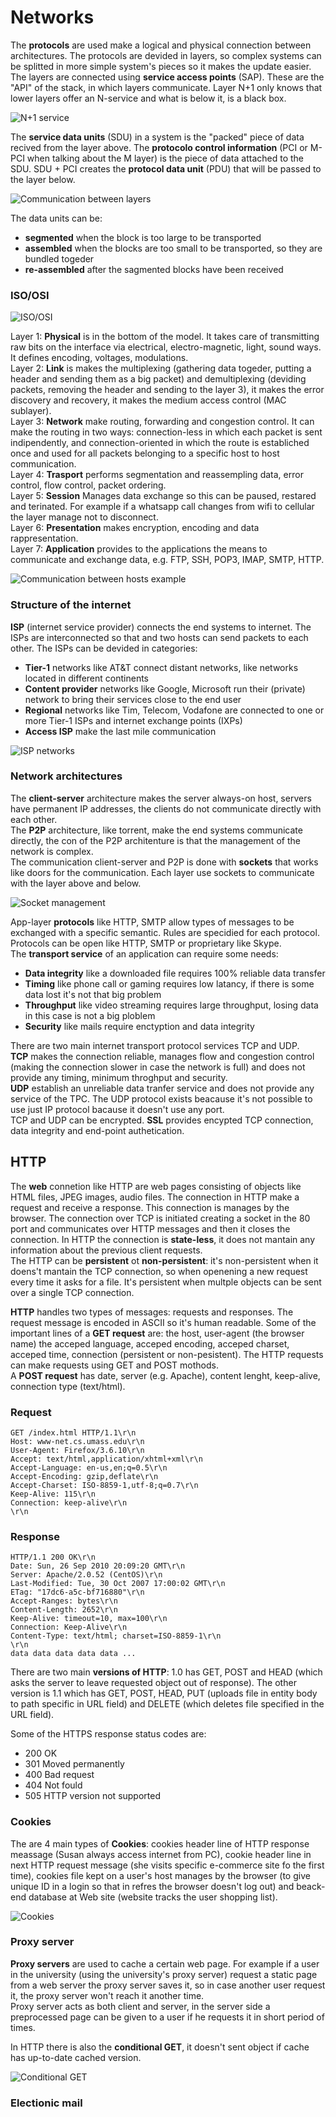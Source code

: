 # Networks
The **protocols** are used make a logical and physical connection between architectures. The protocols are devided in layers, so complex systems can be splitted in more simple system's pieces so it makes the update easier.  
The layers are connected using **service access points** (SAP). These are the "API" of the stack, in which layers communicate. Layer N+1 only knows that lower layers offer an N-service and what is below it, is a black box.

![N+1 service](https://i.imgur.com/FxKEVwd.png)

The **service data units** (SDU) in a system is the "packed" piece of data recived from the layer above.
The **protocolo control information** (PCI or M-PCI when talking about the M layer) is the piece of data attached to the SDU.
SDU + PCI creates the **protocol data unit** (PDU) that will be passed to the layer below.

![Communication between layers](https://i.imgur.com/xvvGyR7.png)

The data units can be:
- **segmented** when the block is too large to be transported
- **assembled** when the blocks are too small to be transported, so they are bundled togeder
- **re-assembled** after the sagmented blocks have been received

### ISO/OSI

![ISO/OSI](https://i.imgur.com/c5rDXCK.png)

Layer 1: **Physical** is in the bottom of the model. It takes care of transmitting raw bits on the interface via electrical, electro-magnetic, light, sound ways. It defines encoding, voltages, modulations.  
Layer 2: **Link** is makes the multiplexing (gathering data togeder, putting a header and sending them as a big packet) and demultiplexing (deviding packets, removing the header and sending to the layer 3), it makes the error discovery and recovery, it makes the medium access control (MAC sublayer).  
Layer 3: **Network** make routing, forwarding and congestion control. It can make the routing in two ways: connection-less in which each packet is sent indipendently, and connection-oriented in which the route is establiched once and used for all packets belonging to a specific host to host communication.  
Layer 4: **Trasport** performs segmentation and reassempling data, error control, flow control, packet ordering.  
Layer 5: **Session** Manages data exchange so this can be paused, restared and terinated. For example if a whatsapp call changes from wifi to cellular the layer manage not to disconnect.  
Layer 6: **Presentation** makes encryption, encoding and data rappresentation.  
Layer 7: **Application** provides to the applications the means to communicate and exchange data, e.g. FTP, SSH, POP3, IMAP, SMTP, HTTP.

![Communication between hosts example](https://i.imgur.com/kCC1wbt.png)

### Structure of the internet

**ISP** (internet service provider) connects the end systems to internet. The ISPs are interconnected so that and two hosts can send packets to each other.
The ISPs can be devided in categories:
- **Tier-1** networks like AT&T connect distant networks, like networks located in different continents
- **Content provider** networks like Google, Microsoft run their (private) network to bring their services close to the end user
- **Regional** networks like Tim, Telecom, Vodafone are connected to one or more Tier-1 ISPs and internet exchange points (IXPs)
- **Access ISP** make the last mile communication

![ISP networks](https://i.imgur.com/cQf9Ke6.png)

### Network architectures
The **client-server** architecture makes the server always-on host, servers have permanent IP addresses, the clients do not communicate directly with each other.  
The **P2P** architecture, like torrent, make the end systems communicate directly, the con of the P2P architenture is that the management of the network is complex.  
The communication client-server and P2P is done with **sockets** that works like doors for the communication. Each layer use sockets to communicate with the layer above and below.

![Socket management](https://i.imgur.com/EtdWsg7.png)

App-layer **protocols** like HTTP, SMTP allow types of messages to be exchanged with a specific semantic. Rules are specidied for each protocol. Protocols can be open like HTTP, SMTP or proprietary like Skype.  
The **transport service** of an application can require some needs:
- **Data integrity** like a downloaded file requires 100% reliable data transfer
- **Timing** like phone call or gaming requires low latancy, if there is some data lost it's not that big problem
- **Throughput** like video streaming requires large throughput, losing data in this case is not a big ploblem
- **Security** like mails require enctyption and data integrity

There are two main internet transport protocol services TCP and UDP.  
**TCP** makes the connection reliable, manages flow and congestion control (making the connection slower in case the network is full) and does not provide any timing, minimum throghput and security.  
**UDP** establish an unreliable data tranfer service and does not provide any service of the TPC. The UDP protocol exists beacause it's not possible to use just IP protocol bacause it doesn't use any port.  
TCP and UDP can be encrypted. **SSL** provides encypted TCP connection, data integrity and end-point authetication.

## HTTP

The **web** connetion like HTTP are web pages consisting of objects like HTML files, JPEG images, audio files. The connection in HTTP make a request and receive a response. This connection is manages by the browser. The connection over TCP is initiated creating a socket in the 80 port and communicates over HTTP messages and then it closes the connection. In HTTP the connection is **state-less**, it does not mantain any information about the previous client requests.  
The HTTP can be **persistent** ot **non-persistent**: it's non-persistent when it doens't mantain the TCP connection, so when openening a new request every time it asks for a file. It's persistent when multple objects can be sent over a single TCP connection.  

**HTTP** handles two types of messages: requests and responses. The request message is encoded in ASCII so it's human readable. Some of the important lines of a **GET request** are: the host, user-agent (the browser name) the acceped language, acceped encoding, acceped charset, acceped time, connection (persistent or non-pesistent). The HTTP requests can make requests using GET and POST mothods.  
A **POST request** has date, server (e.g. Apache), content lenght, keep-alive, connection type (text/html).
### Request
```
GET /index.html HTTP/1.1\r\n
Host: www-net.cs.umass.edu\r\n
User-Agent: Firefox/3.6.10\r\n
Accept: text/html,application/xhtml+xml\r\n
Accept-Language: en-us,en;q=0.5\r\n
Accept-Encoding: gzip,deflate\r\n
Accept-Charset: ISO-8859-1,utf-8;q=0.7\r\n
Keep-Alive: 115\r\n
Connection: keep-alive\r\n
\r\n
```

### Response
```
HTTP/1.1 200 OK\r\n
Date: Sun, 26 Sep 2010 20:09:20 GMT\r\n
Server: Apache/2.0.52 (CentOS)\r\n
Last-Modified: Tue, 30 Oct 2007 17:00:02 GMT\r\n
ETag: "17dc6-a5c-bf716880"\r\n
Accept-Ranges: bytes\r\n
Content-Length: 2652\r\n
Keep-Alive: timeout=10, max=100\r\n
Connection: Keep-Alive\r\n
Content-Type: text/html; charset=ISO-8859-1\r\n
\r\n
data data data data data ...
```


There are two main **versions of HTTP**: 1.0 has GET, POST and HEAD (which asks the server to leave requested object out of response). The other version is 1.1 which has GET, POST, HEAD, PUT (uploads file in entity body to path specific in URL field) and DELETE (which deletes file specified in the URL field).  

Some of the HTTPS response status codes are:
- 200 OK
- 301 Moved permanently
- 400 Bad request
- 404 Not fould
- 505 HTTP version not supported

### Cookies

The are 4 main types of **Cookies**: cookies header line of HTTP response meassage (Susan always access internet from PC), cookie header line in next HTTP request message (she visits specific e-commerce site fo the first time), cookies file kept on a user's host manages by the browser (to give unique ID in a login so that in refres the browser doesn't log out) and beack-end database at Web site (website tracks the user shopping list).

![Cookies](https://i.imgur.com/DZ42h5b.png)

### Proxy server
**Proxy servers** are used to cache a certain web page. For example if a user in the university (using the university's proxy server) request a static page from a web server the proxy server saves it, so in case another user request it, the proxy server won't reach it another time.  
Proxy server acts as both client and server, in the server side a preprocessed page can be given to a user if he requests it in short period of times.

In HTTP there is also the **conditional GET**, it doesn't sent object if cache has up-to-date cached version.

![Conditional GET](https://i.imgur.com/f2VcYzK.png)

### Electionic mail
